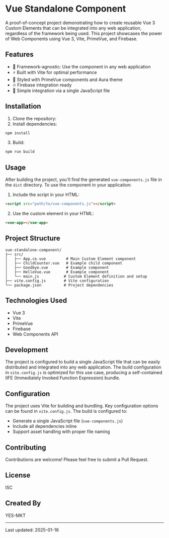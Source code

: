 # Vue Standalone Component

A proof-of-concept project demonstrating how to create reusable Vue 3 Custom Elements that can be integrated into any web application, regardless of the framework being used. This project showcases the power of Web Components using Vue 3, Vite, PrimeVue, and Firebase.

## Features

- 🎯 Framework-agnostic: Use the component in any web application
- ⚡️ Built with Vite for optimal performance
- 🎨 Styled with PrimeVue components and Aura theme
- 🔥 Firebase integration ready
- 🚀 Simple integration via a single JavaScript file

## Installation

1. Clone the repository:
2. Install dependencies:
```bash
npm install
```
3. Build:
```bash
npm run build
```

## Usage

After building the project, you'll find the generated `vue-components.js` file in the `dist` directory. To use the component in your application:

1. Include the script in your HTML:
```html
<script src="path/to/vue-components.js"></script>
```

2. Use the custom element in your HTML:
```html
<vue-app></vue-app>
```

## Project Structure

```
vue-standalone-component/
├── src/
│   ├── App.ce.vue         # Main Custom Element component
│   ├── ChildCounter.vue   # Example child component
│   ├── Goodbye.vue        # Example component
│   ├── HelloVue.vue       # Example component
│   └── main.js           # Custom Element definition and setup
├── vite.config.js        # Vite configuration
└── package.json          # Project dependencies
```

## Technologies Used

- Vue 3
- Vite
- PrimeVue
- Firebase
- Web Components API

## Development

The project is configured to build a single JavaScript file that can be easily distributed and integrated into any web application. The build configuration in `vite.config.js` is optimized for this use case, producing a self-contained IIFE (Immediately Invoked Function Expression) bundle.

## Configuration

The project uses Vite for building and bundling. Key configuration options can be found in `vite.config.js`. The build is configured to:

- Generate a single JavaScript file (`vue-components.js`)
- Include all dependencies inline
- Support asset handling with proper file naming

## Contributing

Contributions are welcome! Please feel free to submit a Pull Request.

## License

ISC

## Created By

YES-MKT

---
Last updated: 2025-01-16
